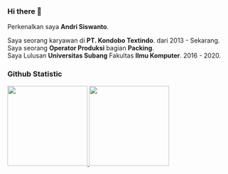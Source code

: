 ### Hi there 👋

Perkenalkan saya **Andri Siswanto**.

Saya seorang karyawan di **PT. Kondobo Textindo**. dari 2013 - Sekarang.\
Saya seorang **Operator Produksi** bagian **Packing**.\
Saya Lulusan **Universitas Subang** Fakultas **Ilmu Komputer**. 2016 - 2020.

### Github Statistic
<p align="left">
<a href="https://github.com/andrisiswanto914">
  <img height="180em" src="https://github-readme-stats-eight-theta.vercel.app/api?username=dimasmds&show_icons=true&theme=algolia&include_all_commits=true&count_private=true"/>
  <img height="180em" src="https://github-readme-stats-eight-theta.vercel.app/api/top-langs/?username=dimasmds&layout=compact&langs_count=8&theme=algolia"/>
</a>
</p>
